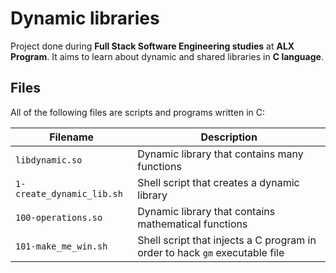 # Dynamic libraries

Project done during **Full Stack Software Engineering studies** at **ALX Program**. It aims to learn about dynamic and shared libraries in **C language**.

## Files
All of the following files are scripts and programs written in C:

| Filename | Description |
| -------- | ----------- |
| `libdynamic.so` | Dynamic library that contains many functions |
| `1-create_dynamic_lib.sh` | Shell script that creates a dynamic library |
| `100-operations.so` | Dynamic library that contains mathematical functions |
| `101-make_me_win.sh` | Shell script that injects a C program in order to hack `gm` executable file |
